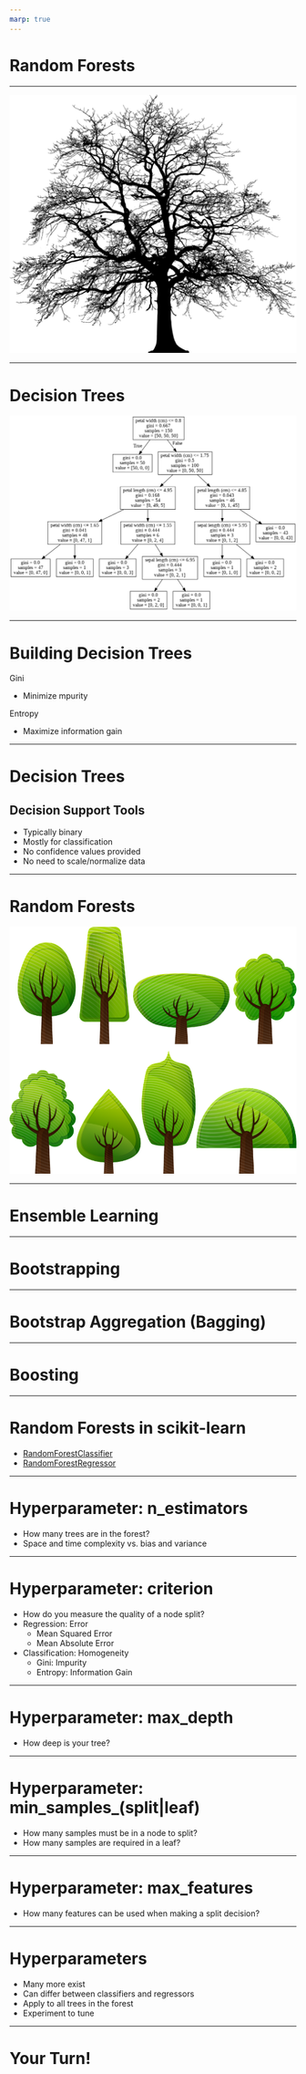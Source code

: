 ```yaml
---
marp: true
---
```


# Random Forests

<!--
In this unit we are going to talk about random forests. Random forests build upon a concept called decision trees. 

-->

---

![](res/tree.png)

<!--
Let's take a moment to see how a decision tree works. The idea is to then take many trees and create a forest. 

Image Details:
* [tree.png](https://pixabay.com/vectors/tree-silhouette-winter-plant-3979965/): Pixabay License

-->

---

# Decision Trees

![](res/decision-tree.png)

<!--

Let's start by taking a look at a decision tree. This particular example is a tree predicting iris
species from the iris dataset. In each box we have the feature we're testing, the gini impurity score (which we'll talk more about in a bit), the number of samples at that node, and an array called value whose entries correspond to classification into one of the three different species of iris flower. 

Recall that in the iris dataset there are four features, namely, petal width, petal length, sepal width, and sepal length. The target variable is a categorical variable representing three different species of iris flower. The dataset contained 150 total samples, and each there are 50 samples of each species. 

Decision trees have a single root node and a variable depth number of intermediate nodes, ending in
many leaf nodes. A decision is made by comparing one of our features to some derived value at the
node and then following a path based on the comparison. The leaf node that you arrive at is your
"decision".

For example, our root node is petal width. We first ask "is the petal width less than .8cm?" For 50 of our samples the answer is "yes" and all those samples are of species #1 For the rest of our 100 samples, the answer is "no," and we still don't have a good sense of how to identify species #2 or #3. For the remaining samples, we ask "is the petal width less than 1.75cm?" We see that the answer is "yes" for a total of 54 samples, where 49 of those are of species #2 and 5 are of species #3. We also see that the answer is "no" for a total of 46 samples, where 1 of those samples is of species #2 and 45 of them are species #3. Continuing in this way we get our entire decision tree. 

Now, the final tree in this form is our trained model. If we were to get a new sample of iris flower, we would use the tree to classify the sample. We'd start at the root node and follow each question until we hit a leaf node. Each of the leaf nodes contains a final classification. For example, if at the root node we asnwer "yes," then we would classify our new sample a species #1. 

But this just seems like a a series of if/then statements? How is this machine learning?? 

Well... we need to "learn" things like which feature is most appropriate for the root node (i.e. which one is most important and should go at the top?). In general, the order in which we examine the features is important. Furthermore, we need to learn the parameters for the cutoff values at each node. For example, at the root node the cutoff we use for testing a new sample is .8cm, and this is a learned parameter. 

One last thing to note. Notice that we test petal width several times at different levels and with different cutoffs. There is no assumption that each feature will be tested exactly one time, and the cutoff values can change depending on where you are in the tree. In this example, we tested petal width at the root node with a cutoff of .8cm, we also tested petal width in level one with a cutoff of 1.75cm. In other words, for the samples with petal width greater than .8, we then ask "well it's bigger than .8cm, but is it still smaller than 1.75cm?" 

Image Details:
* [decision-tree.png](http://www.google.com): Copyright Google

-->

---

# Building Decision Trees

Gini

* Minimize mpurity


Entropy

* Maximize information gain

<!--
To choose the cutoff that we split on, we typically use Gini impurity or entropy. The Gini impurity measures the chance that you'll misclassify a random element in the dataset at this decision point. Smaller Gini score is better. The best Gini score is 0. Let's look back at the decision tree example with the iris dataset. We see that in the first level after the root node every datapoint in the training set with petal width less than .8cm was of type #1. At this leaf, we have a Gini value of 0. 

Another approach is to use the entropy to maximize information gained at each node.  

-->

---

# Decision Trees

## Decision Support Tools

* Typically binary
* Mostly for classification
* No confidence values provided
* No need to scale/normalize data

<!--
Here are a few other highlights about decision trees.

Typically decision trees have two paths that can be taken at any node (binary tree).

Decision trees are most often used for classification purposes. They can be used for regression, but
are usually less effective than other regression tools. 

Unlike other classification algorithms, decision trees don't provide a list of labels and the a
numeric confidence in the applicability of each label. Instead, we receive a single final decision.

Decision trees are not sensitive to features having different ranges of values. Most machine
learning algorithms benefit from scaling and/or normalizing data, but decision trees are an
exception.

-->

---

# Random Forests

![](res/forest.png)

<!--
Let's now move to random forests. A decision tree is a single set of comparisons that are made to
come to a single classification decision. A random forest is a collection of two or more decision
trees (hence the name "forest") built with your training data. Each tree is consulted when a
prediction is being made. The majority classification across all trees is the final classification
decision made by the random forest.

Image Details:
* [forest.png](https://pixabay.com/vectors/deciduous-trees-forest-trees-154168/): Pixabay License

-->

---

# Ensemble Learning 

<!--
This is our first foray into "ensemble learning". Ensemble learning is a technique in which multiple
learners are trained on the training data and their results are aggregated in some way. This
aggregation is typically one of majority vote (mode) for classification, and mean or median for
regression.

-->

---

# Bootstrapping 

<!--
You might be asking how training multiple trees with the same dataset would be much better than
simply training on a single tree. Typically, you don't actually train every tree in a random
forest with the same full dataset. Instead, each tree is trained with a sample of the data from
the dataset. This sampling is called bootstrapping.

For each tree in the forest, a random set of data is chosen for training. The samples can overlap.
This is considered sampling "with replacement".

You can also choose to train every tree with the entire dataset. In this case you get variation in
trees based on their random starting points.

-->

---

# Bootstrap Aggregation (Bagging) 

<!--
A specific form of bootstrapping that you'll hear about in machine learning is "bootstrap
aggregation". This term is often shortened to "bagging".

Bagging is a form of bootstrapping that creates multiple full-sized copies of your training dataset
with slightly different data.

For example, say you have a dataset with 1000 items in it and you want a random forest with 5 trees
in it. If you bag the data, 5 datasets of size 1000 will be created by randomly sampling your
original dataset with replacement. Since we replace items in the original dataset there will likely
be duplicates in each generated dataset. This allows each tree to have a slightly different view of
the data.

Note that after the datasets are made, trees can be built and used in parallel. 

-->

---

# Boosting 

<!--
While we are on the topic of ensemble learning techniques, let's take a moment to talk about another
popular technique: boosting. Boosting is a technique of training a model, determining which types of
predictions it performed poorly on, and then training a subsequent model to focus more on the
predictions that the model before it got wrong. You can think of it as an assembly line where each
worker has a specialty.

The downside of boosting is that it has to be done sequentially.

-->

---

# Random Forests in scikit-learn

* [RandomForestClassifier](https://scikit-learn.org/stable/modules/generated/sklearn.ensemble.RandomForestClassifier.html)
* [RandomForestRegressor](https://scikit-learn.org/stable/modules/generated/sklearn.ensemble.RandomForestRegressor.html)

<!--
The scikit-learn library provides a couple of random forest implementations, one for classification and one
for regression. The two implementations share many hyperparameters, but not all. We'll spend the
next few slides highlighting some of the hyperparameters.

-->

---

# Hyperparameter: n_estimators

* How many trees are in the forest?
* Space and time complexity vs. bias and variance

<!--
One of the most useful hyperparameters is `n_estimators`. This parameter sets the number of trees
that will be in the forest. As you increase the number of trees you should expect that the bias in
your model to be reduced. This comes at the cost of more resources being needed for training.

If you are training in parallel, then you'll have as many copies of your dataset as you do trees. If
you are training serially, then the time to train will increase linearly with the number of trees.

Can more trees ever be a bad thing? Probably not, though there will be diminishing returns as the
number of trees grows too much.

How do you choose the best number? Experimentation. Play with different settings and compare
training time and model scores until you find a value that seems to be fast and "good" enough for
your use case.

-->

---

# Hyperparameter: criterion

* How do you measure the quality of a node split?
* Regression: Error
  * Mean Squared Error
  * Mean Absolute Error
* Classification: Homogeneity
  * Gini: Impurity
  * Entropy: Information Gain

<!--
Another parameter that is shared, but different, across implementation is `criterion`. This is the
measure that will be used to determine the quality of a split decision at a given node.

For regression the options are mean squared error, MSE, or mean absolute error, MAE. Remember from
our model quality discussions that MSE penalizes outliers much more than MAE.

For classification we can choose to either use Gini, which is an impurity measurement, or entropy,
which is a measure of information gain. 

-->

---

# Hyperparameter: max_depth

* How deep is your tree?

<!--
By default every decision tree in the random forest will split until every leaf node is as pure as
it can be. This can lead to overfitting. You can prevent this by setting a max depth on the tree.

Can you think of how this parameter might be harmful?

What if the tree isn't well balanced and you end up with larger sets of data on one branch of the
tree. If you put an artificial depth cap on your tree, then the overpopulated branch might not have very pure
leaves.

Let's look at another hyperparameter that can help prevent overfitting without having to worry
about balance.

-->

---

# Hyperparameter: min_samples_(split|leaf)

* How many samples must be in a node to split?
* How many samples are required in a leaf?

<!--
These two hyperparameters are very related.

`min_samples_split` asks how many samples are required in a node for you to be able to split it.
Any value greater than one is allowed, with the default being two.

`min_samples_leaf` tells us the minimum number of samples needed to form a leaf node. The default
is one, which is very specific.

You should be able to see how these are related, and how they can cancel each other out. If I say
that `min_samples_leaf` is two instead of one, then I've effectively set `min_samples_split` to at
least four because I need four samples in a parent node to make two leaf nodes each with two
samples.

The nice thing about these hyperparameters are that they work well with unbalanced trees, unlike
`max_depth`.

How do you pick a value for these parameters? Trial and error, like most hyperparameters.

-->

---

# Hyperparameter: max_features

* How many features can be used when making a split decision?

<!--
By default a decision tree in a random forest will attempt to use all features in determining the
best split for a node. If you have a lot of features this might be computationally expensive or
even lead to some overfitting. You can limit the number of features used in any decision so that
only the most significant features are used at each node.

-->

---

# Hyperparameters

* Many more exist
* Can differ between classifiers and regressors
* Apply to all trees in the forest
* Experiment to tune

<!--
We've just talked through a small sample of hyperparameters that are available for random forests, but many
more exist. Note that there are some differences in what parameters you can tweak between regressors
and classifiers. Also, any parameters you set will apply to all trees in a forest. And finally, the best
way to find the best parameters is to experiment with many different options and find which perform
best for your data.

-->

---

# Your Turn!

<!--
Now let's hav ea look at the lab. 
-->
